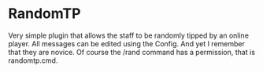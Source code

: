 # RandomTP

Very simple plugin that allows the staff to be randomly tipped by an online player. All messages can be edited using the Config. 
And yet I remember that they are novice. Of course the /rand command has a permission, that is randomtp.cmd.



